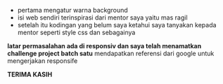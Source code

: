 - pertama mengatur warna background 
- isi web sendiri terinspirasi dari mentor
  saya yaitu mas ragil   
- setelah itu kodingan yang belum saya ketahui saya tanyakan kepada mentor seperti style css dan sebagainya

**latar permasalahan ada di responsiv dan saya telah menamatkan challenge project batch satu**
mendapatkan referensi dari google untuk mengerjakan responsife

**TERIMA KASIH**